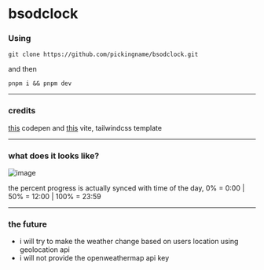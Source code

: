 # bsodclock

### Using

```
git clone https://github.com/pickingname/bsodclock.git
```
and then

```
pnpm i && pnpm dev
```

---

### credits

[this](https://codepen.io/xontab/pen/JrVaYR) codepen and [this](https://github.com/sadman-shami/vite-tailwind-boilerplate) vite, tailwindcss template

---

### what does it looks like?

![image](https://github.com/pickingname/bsodclock/assets/115550149/8f605fca-7049-4c6c-bc89-67528704fab7)

the percent progress is actually synced with time of the day, 0% = 0:00 | 50% = 12:00 | 100% = 23:59

---

### the future

- i will try to make the weather change based on users location using geolocation api
- i will not provide the openweathermap api key
